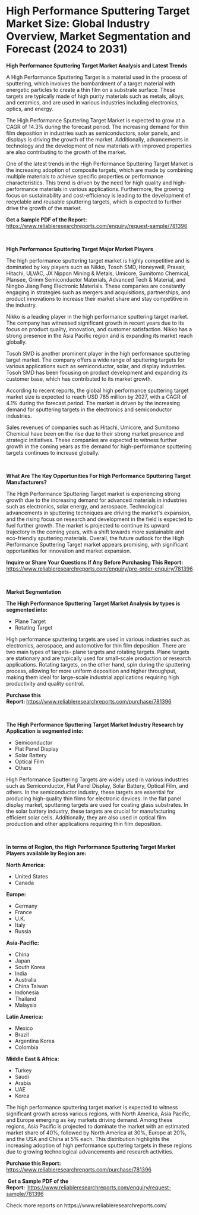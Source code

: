 <p><h1>High Performance Sputtering Target Market Size: Global Industry Overview, Market Segmentation and Forecast (2024 to 2031)</h1></p><p><strong>High Performance Sputtering Target Market Analysis and Latest Trends</strong></p>
<p><p>A High Performance Sputtering Target is a material used in the process of sputtering, which involves the bombardment of a target material with energetic particles to create a thin film on a substrate surface. These targets are typically made of high purity materials such as metals, alloys, and ceramics, and are used in various industries including electronics, optics, and energy.</p><p>The High Performance Sputtering Target Market is expected to grow at a CAGR of 14.3% during the forecast period. The increasing demand for thin film deposition in industries such as semiconductors, solar panels, and displays is driving the growth of the market. Additionally, advancements in technology and the development of new materials with improved properties are also contributing to the growth of the market.</p><p>One of the latest trends in the High Performance Sputtering Target Market is the increasing adoption of composite targets, which are made by combining multiple materials to achieve specific properties or performance characteristics. This trend is driven by the need for high quality and high-performance materials in various applications. Furthermore, the growing focus on sustainability and cost-efficiency is leading to the development of recyclable and reusable sputtering targets, which is expected to further drive the growth of the market.</p></p>
<p><strong>Get a Sample PDF of the Report:&nbsp;</strong> <a href="https://www.reliableresearchreports.com/enquiry/request-sample/781396">https://www.reliableresearchreports.com/enquiry/request-sample/781396</a></p>
<p>&nbsp;</p>
<p><strong>High Performance Sputtering Target Major Market Players</strong></p>
<p><p>The high performance sputtering target market is highly competitive and is dominated by key players such as Nikko, Tosoh SMD, Honeywell, Praxair, Hitachi, ULVAC, JX Nippon Mining & Metals, Umicore, Sumitomo Chemical, Plansee, Grinm Semiconductor Materials, Advanced Tech & Material, and Ningbo Jiang Feng Electronic Materials. These companies are constantly engaging in strategies such as mergers and acquisitions, partnerships, and product innovations to increase their market share and stay competitive in the industry.</p><p>Nikko is a leading player in the high performance sputtering target market. The company has witnessed significant growth in recent years due to its focus on product quality, innovation, and customer satisfaction. Nikko has a strong presence in the Asia Pacific region and is expanding its market reach globally.</p><p>Tosoh SMD is another prominent player in the high performance sputtering target market. The company offers a wide range of sputtering targets for various applications such as semiconductor, solar, and display industries. Tosoh SMD has been focusing on product development and expanding its customer base, which has contributed to its market growth.</p><p>According to recent reports, the global high performance sputtering target market size is expected to reach USD 785 million by 2027, with a CAGR of 4.1% during the forecast period. The market is driven by the increasing demand for sputtering targets in the electronics and semiconductor industries.</p><p>Sales revenues of companies such as Hitachi, Umicore, and Sumitomo Chemical have been on the rise due to their strong market presence and strategic initiatives. These companies are expected to witness further growth in the coming years as the demand for high-performance sputtering targets continues to increase globally.</p></p>
<p>&nbsp;</p>
<p><strong>What Are The Key Opportunities For High Performance Sputtering Target Manufacturers?</strong></p>
<p><p>The High Performance Sputtering Target market is experiencing strong growth due to the increasing demand for advanced materials in industries such as electronics, solar energy, and aerospace. Technological advancements in sputtering techniques are driving the market's expansion, and the rising focus on research and development in the field is expected to fuel further growth. The market is projected to continue its upward trajectory in the coming years, with a shift towards more sustainable and eco-friendly sputtering materials. Overall, the future outlook for the High Performance Sputtering Target market appears promising, with significant opportunities for innovation and market expansion.</p></p>
<p><strong>Inquire or Share Your Questions If Any Before Purchasing This Report:</strong> <a href="https://www.reliableresearchreports.com/enquiry/pre-order-enquiry/781396">https://www.reliableresearchreports.com/enquiry/pre-order-enquiry/781396</a></p>
<p>&nbsp;</p>
<p><strong>Market Segmentation</strong></p>
<p><strong>The High Performance Sputtering Target Market Analysis by types is segmented into:</strong></p>
<p><ul><li>Plane Target</li><li>Rotating Target</li></ul></p>
<p><p>High performance sputtering targets are used in various industries such as electronics, aerospace, and automotive for thin film deposition. There are two main types of targets- plane targets and rotating targets. Plane targets are stationary and are typically used for small-scale production or research applications. Rotating targets, on the other hand, spin during the sputtering process, allowing for more uniform deposition and higher throughput, making them ideal for large-scale industrial applications requiring high productivity and quality control.</p></p>
<p><strong>Purchase this Report:&nbsp;</strong><a href="https://www.reliableresearchreports.com/purchase/781396">https://www.reliableresearchreports.com/purchase/781396</a></p>
<p>&nbsp;</p>
<p><strong>The High Performance Sputtering Target Market Industry Research by Application is segmented into:</strong></p>
<p><ul><li>Semiconductor</li><li>Flat Panel Display</li><li>Solar Battery</li><li>Optical Film</li><li>Others</li></ul></p>
<p><p>High Performance Sputtering Targets are widely used in various industries such as Semiconductor, Flat Panel Display, Solar Battery, Optical Film, and others. In the semiconductor industry, these targets are essential for producing high-quality thin films for electronic devices. In the flat panel display market, sputtering targets are used for coating glass substrates. In the solar battery industry, these targets are crucial for manufacturing efficient solar cells. Additionally, they are also used in optical film production and other applications requiring thin film deposition.</p></p>
<p>&nbsp;</p>
<p><strong>In terms of Region, the High Performance Sputtering Target Market Players available by Region are:</strong></p>
<p>
    <p> <strong> North America: </strong>
        <ul>
            <li>United States</li>
            <li>Canada</li>
        </ul>
        </p> 
    <p> <strong> Europe: </strong>
        <ul>
            <li>Germany</li>
            <li>France</li>
            <li>U.K.</li>
            <li>Italy</li>
            <li>Russia</li>
        </ul>
        </p> 
    <p> <strong> Asia-Pacific: </strong>
        <ul>
            <li>China</li>
            <li>Japan</li>
            <li>South Korea</li>
            <li>India</li>
            <li>Australia</li>
            <li>China Taiwan</li>
            <li>Indonesia</li>
            <li>Thailand</li>
            <li>Malaysia</li>
        </ul>
        </p> 
    <p> <strong> Latin America: </strong>
        <ul>
            <li>Mexico</li>
            <li>Brazil</li>
            <li>Argentina Korea</li>
            <li>Colombia</li>
        </ul>
        </p> 
    <p> <strong> Middle East & Africa: </strong>
        <ul>
            <li>Turkey</li>
            <li>Saudi</li>
            <li>Arabia</li>
            <li>UAE</li>
            <li>Korea</li>
        </ul>
    </p>
    </p>
<p><p>The high performance sputtering target market is expected to witness significant growth across various regions, with North America, Asia Pacific, and Europe emerging as key markets driving demand. Among these regions, Asia Pacific is projected to dominate the market with an estimated market share of 40%, followed by North America at 30%, Europe at 20%, and the USA and China at 5% each. This distribution highlights the increasing adoption of high performance sputtering targets in these regions due to growing technological advancements and research activities.</p></p>
<p><strong>Purchase this Report: </strong><a href="https://www.reliableresearchreports.com/purchase/781396">https://www.reliableresearchreports.com/purchase/781396</a></p>
<p>&nbsp;<strong>Get a Sample PDF of the Report:&nbsp;&nbsp;</strong><a href="https://www.reliableresearchreports.com/enquiry/request-sample/781396">https://www.reliableresearchreports.com/enquiry/request-sample/781396</a></p>
<p><strong></strong></p>
<p>Check more reports on https://www.reliableresearchreports.com/</p>